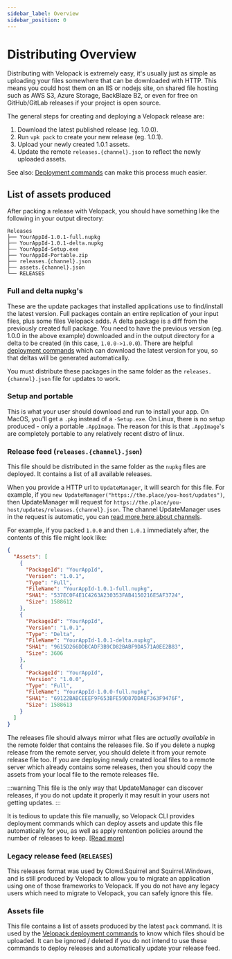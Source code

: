 ```yaml
---
sidebar_label: Overview
sidebar_position: 0
---
```


# Distributing Overview
<AppliesTo all />
Distributing with Velopack is extremely easy, it's usually just as simple as uploading your files somewhere that can be downloaded with HTTP. This means you could host them on an IIS or nodejs site, on shared file hosting such as AWS S3, Azure Storage, BackBlaze B2, or even for free on GitHub/GitLab releases if your project is open source.

The general steps for creating and deploying a Velopack release are:
1. Download the latest published release (eg. 1.0.0).
0. Run `vpk pack` to create your new release (eg. 1.0.1).
0. Upload your newly created 1.0.1 assets.
0. Update the remote `releases.{channel}.json` to reflect the newly uploaded assets.

See also: [Deployment commands](deploy-cli.md) can make this process much easier.

## List of assets produced
After packing a release with Velopack, you should have something like the following in your output directory:

```
Releases
├── YourAppId-1.0.1-full.nupkg
├── YourAppId-1.0.1-delta.nupkg
├── YourAppId-Setup.exe
├── YourAppId-Portable.zip
├── releases.{channel}.json
├── assets.{channel}.json
└── RELEASES
```

### Full and delta nupkg's
These are the update packages that installed applications use to find/install the latest version. Full packages contain an entire replication of your input files, plus some files Velopack adds. A delta package is a diff from the previously created full package. You need to have the previous version (eg. 1.0.0 in the above example) downloaded and in the output directory for a delta to be created (in this case, `1.0.0->1.0.0`). There are helpful [deployment commands](deploy-cli.md) which can download the latest version for you, so that deltas will be generated automatically. 

You must distribute these packages in the same folder as the `releases.{channel}.json` file for updates to work. 

### Setup and portable
This is what your user should download and run to install your app. On MacOS, you'll get a `.pkg` instead of a `-Setup.exe`. On Linux, there is no setup produced - only a portable `.AppImage`. The reason  for this is that `.AppImage`'s are completely portable to any relatively recent distro of linux.

### Release feed (`releases.{channel}.json`)
This file should be distributed in the same folder as the `nupkg` files are deployed. It contains a list of all available releases. 

When you provide a HTTP url to `UpdateManager`, it will search for this file. For example, if you `new UpdateManager("https://the.place/you-host/updates")`, then UpdateManager will request for `https://the.place/you-host/updates/releases.{channel}.json`. The channel UpdateManager uses in the request is automatic, you can [read more here about channels](../packaging/channels.md). 

For example, if you packed `1.0.0` and then `1.0.1` immediately after, the contents of this file might look like:

```json
{
  "Assets": [
    {
      "PackageId": "YourAppId",
      "Version": "1.0.1",
      "Type": "Full",
      "FileName": "YourAppId-1.0.1-full.nupkg",
      "SHA1": "537EC0F4E1C4263A230353FAB4150216E5AF3724",
      "Size": 1588612
    },
    {
      "PackageId": "YourAppId",
      "Version": "1.0.1",
      "Type": "Delta",
      "FileName": "YourAppId-1.0.1-delta.nupkg",
      "SHA1": "9615D266DDBCADF3B9CD82BABF9DA571A0EE2B83",
      "Size": 3606
    },
    {
      "PackageId": "YourAppId",
      "Version": "1.0.0",
      "Type": "Full",
      "FileName": "YourAppId-1.0.0-full.nupkg",
      "SHA1": "69122BABCEEEF9F653BFE59D87DDAEF363F9476F",
      "Size": 1588613
    }
  ]
}
```

The releases file should always mirror what files are _actually available_ in the remote folder that contains the releases file. So if you delete a nupkg release from the remote server, you should delete it from your remote release file too. If you are deploying newly created local files to a remote server which already contains some releases, then you should copy the assets from your local file to the remote releases file. 

:::warning
This file is the only way that UpdateManager can discover releases, if you do not update it properly it may result in your users not getting updates.
:::

It is tedious to update this file manually, so Velopack CLI provides deployment commands which can deploy assets and update this file automatically for you, as well as apply rentention policies around the number of releases to keep. [[Read more]](deploy-cli.md)

### Legacy release feed (`RELEASES`)
This releases format was used by Clowd.Squirrel and Squirrel.Windows, and is still produced by Velopack to allow you to migrate an application using one of those frameworks to Velopack. If you do not have any legacy users which need to migrate to Velopack, you can safely ignore this file.

### Assets file
This file contains a list of assets produced by the latest `pack` command. It is used by the [Velopack deployment commands](deploy-cli.md) to know which files should be uploaded. It can be ignored / deleted if you do not intend to use these commands to deploy releases and automatically update your release feed.